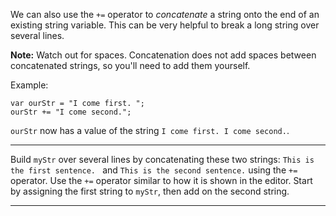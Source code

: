 <div class="challenge-instructions basic-javascript"><div><section id="description">
<p>We can also use the <code>+=</code> operator to <dfn>concatenate</dfn> a string onto the end of an existing string variable. This can be very helpful to break a long string over several lines.</p>
<p><strong>Note:</strong> Watch out for spaces. Concatenation does not add spaces between concatenated strings, so you'll need to add them yourself.</p>
<p>Example:</p>
<pre class="language-js"><code class="language-js"><span class="token keyword">var</span> ourStr <span class="token operator">=</span> <span class="token string">"I come first. "</span><span class="token punctuation">;</span>
ourStr <span class="token operator">+=</span> <span class="token string">"I come second."</span><span class="token punctuation">;</span>
</code></pre>
<p><code>ourStr</code> now has a value of the string <code>I come first. I come second.</code>.</p>
</section></div><hr/><div><section id="instructions">
<p>Build <code>myStr</code> over several lines by concatenating these two strings: <code>This is the first sentence. </code> and <code>This is the second sentence.</code> using the <code>+=</code> operator. Use the <code>+=</code> operator similar to how it is shown in the editor. Start by assigning the first string to <code>myStr</code>, then add on the second string.</p>
</section></div><hr/></div>